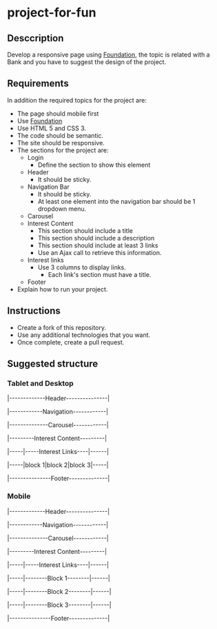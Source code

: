 # project-for-fun

## Desccription
Develop a responsive page using [Foundation](http://foundation.zurb.com/sites/docs/v/5.5.3/), the topic is related with a Bank and you have to suggest the design of the project.

## Requirements
In addition the required topics for the project are:

- The page should mobile first
- Use [Foundation](http://foundation.zurb.com/sites/docs/v/5.5.3/)
- Use HTML 5 and CSS 3.
- The code should be semantic.
- The site should be responsive.
- The sections for the project are:
  - Login
    - Define the section to show this element
  - Header
    - It should be sticky.
  - Navigation Bar
    - It should be sticky.
    - At least one element into the navigation bar should be 1 dropdown menu.
  - Carousel
  - Interest Content
    - This section should include a title
    - This section should include a description
    - This section should include at least 3 links   
    - Use an Ajax call to retrieve this information. 
  - Interest links
     - Use 3 columns to display links. 
       - Each link's section must have a title.
  - Footer
- Explain how to run your project.  
  
## Instructions
- Create a fork of this repository.
- Use any additional technologies that you want.
- Once complete, create a pull request.

## Suggested structure


### Tablet and Desktop

|-------------Header---------------|

|------------Navigation------------|

|--------------Carousel------------|

|---------Interest Content---------|

|-----|-----Interest Links----|------|

|-----|block 1|block 2|block 3|-----|

|---------------Footer--------------|


### Mobile

|-------------Header---------------|

|------------Navigation------------|

|--------------Carousel------------|

|---------Interest Content---------|

|-----|-----Interest Links----|------|

|-----|--------Block 1--------|------|

|-----|--------Block 2--------|------|

|-----|--------Block 3--------|------|

|---------------Footer--------------|

